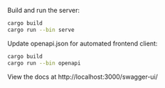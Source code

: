 Build and run the server:

```bash
cargo build
cargo run --bin serve
```

Update openapi.json for automated frontend client:

```bash
cargo build
cargo run --bin openapi
```

View the docs at
http://localhost:3000/swagger-ui/
